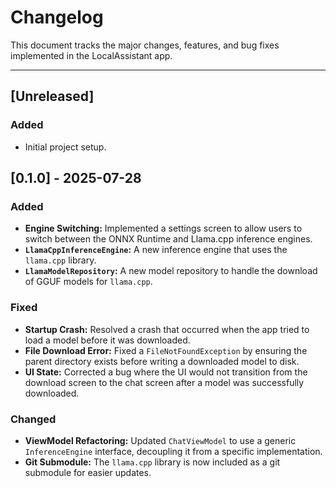 # Changelog

This document tracks the major changes, features, and bug fixes implemented in the LocalAssistant app.

---

## [Unreleased]

### Added
- Initial project setup.

## [0.1.0] - 2025-07-28

### Added
- **Engine Switching:** Implemented a settings screen to allow users to switch between the ONNX Runtime and Llama.cpp inference engines.
- **`LlamaCppInferenceEngine`:** A new inference engine that uses the `llama.cpp` library.
- **`LlamaModelRepository`:** A new model repository to handle the download of GGUF models for `llama.cpp`.

### Fixed
- **Startup Crash:** Resolved a crash that occurred when the app tried to load a model before it was downloaded.
- **File Download Error:** Fixed a `FileNotFoundException` by ensuring the parent directory exists before writing a downloaded model to disk.
- **UI State:** Corrected a bug where the UI would not transition from the download screen to the chat screen after a model was successfully downloaded.

### Changed
- **ViewModel Refactoring:** Updated `ChatViewModel` to use a generic `InferenceEngine` interface, decoupling it from a specific implementation.
- **Git Submodule:** The `llama.cpp` library is now included as a git submodule for easier updates.
